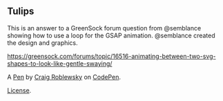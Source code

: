 Tulips
------
This is an answer to a GreenSock forum question from @semblance showing how to use a loop for the GSAP animation. @semblance created the design and graphics.

https://greensock.com/forums/topic/16516-animating-between-two-svg-shapes-to-look-like-gentle-swaying/

A [Pen](https://codepen.io/PointC/pen/RVeEYW) by [Craig Roblewsky](https://codepen.io/PointC) on [CodePen](https://codepen.io).

[License](https://codepen.io/license/pen/RVeEYW).